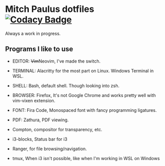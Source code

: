 # Mitch Paulus dotfiles [![Codacy Badge](https://api.codacy.com/project/badge/Grade/d50e331067be47ab8246b76686ff17c8)](https://www.codacy.com/manual/mitchpaulus/dotfiles?utm_source=github.com&amp;utm_medium=referral&amp;utm_content=mitchpaulus/dotfiles&amp;utm_campaign=Badge_Grade)

Always a work in progress.

## Programs I like to use

* EDITOR: ~~Vim~~Neovim, I've made the switch.

* TERMINAL: Alacritty for the most part on Linux. Windows Terminal in
  WSL.

* SHELL: Bash, default shell. Though looking into zsh.

* BROWSER: Firefox, It's not Google Chrome and works pretty well with vim-vixen
  extension.

* FONT: Fira Code, Monospaced font with fancy programming ligatures.

* PDF: Zathura, PDF viewing.

* Compton, compositor for transparency, etc.

* i3-blocks, Status bar for i3

* Ranger, for file browsing/navigation.

* tmux, When i3 isn't possible, like when I'm working in WSL on Windows
